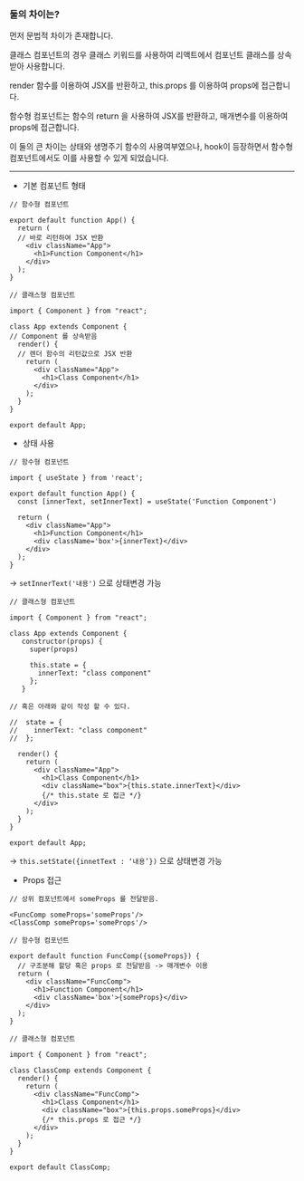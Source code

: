 ### 둘의 차이는?

먼저 문법적 차이가 존재합니다.

클래스 컴포넌트의 경우 클래스 키워드를 사용하여 리액트에서 컴포넌트 클래스를 상속받아 사용합니다.

render 함수를 이용하여 JSX를 반환하고, this.props 를 이용하여 props에 접근합니다.

함수형 컴포넌트는 함수의 return 을 사용하여 JSX를 반환하고, 매개변수를 이용하여 props에 접근합니다.

이 둘의 큰 차이는 상태와 생명주기 함수의 사용여부였으나, hook이 등장하면서 함수형 컴포넌트에서도 이를 사용할 수 있게 되었습니다.

---

- 기본 컴포넌트 형태

```tsx
// 함수형 컴포넌트

export default function App() {
  return ( 
  // 바로 리턴하여 JSX 반환
    <div className="App">
      <h1>Function Component</h1>
    </div>
  );
}
```

```tsx
// 클래스형 컴포넌트

import { Component } from "react";

class App extends Component {
// Component 를 상속받음
  render() { 
  // 렌더 함수의 리턴값으로 JSX 반환
    return (
      <div className="App">
        <h1>Class Component</h1>
      </div>
    );
  }
}

export default App;
```

- 상태 사용

```tsx
// 함수형 컴포넌트

import { useState } from 'react';

export default function App() {
  const [innerText, setInnerText] = useState('Function Component')

  return (
    <div className="App">
      <h1>Function Component</h1>
      <div className='box'>{innerText}</div>
    </div>
  );
}
```

→  `setInnerText('내용')` 으로 상태변경 가능

```tsx
// 클래스형 컴포넌트

import { Component } from "react";

class App extends Component {
   constructor(props) {
     super(props)

     this.state = {
       innerText: "class component"
     };
   }

// 혹은 아래와 같이 작성 할 수 있다.

//  state = {
//    innerText: "class component"
//  };

  render() {
    return (
      <div className="App">
        <h1>Class Component</h1>
        <div className="box">{this.state.innerText}</div>
        {/* this.state 로 접근 */}
      </div>
    );
  }
}

export default App;
```

→ `this.setState({innetText : ‘내용’})` 으로 상태변경 가능

- Props 접근

```tsx
// 상위 컴포넌트에서 someProps 를 전달받음.

<FuncComp someProps='someProps'/>
<ClassComp someProps='someProps'/>
```

```tsx
// 함수형 컴포넌트

export default function FuncComp({someProps}) {
  // 구조분해 할당 혹은 props 로 전달받음 -> 매개변수 이용
  return (
    <div className="FuncComp">
      <h1>Function Component</h1>
      <div className='box'>{someProps}</div>
    </div>
  );
}
```

```tsx
// 클래스형 컴포넌트

import { Component } from "react";

class ClassComp extends Component {
  render() {
    return (
      <div className="FuncComp">
        <h1>Class Component</h1>
        <div className="box">{this.props.someProps}</div>
        {/* this.props 로 접근 */}
      </div>
    );
  }
}

export default ClassComp;
```
